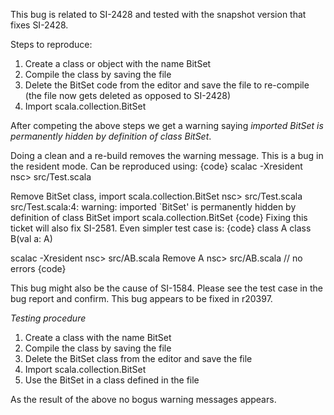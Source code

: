 This bug is related to SI-2428 and tested with the snapshot version that fixes SI-2428.

Steps to reproduce:
 1. Create a class or object with the name BitSet
 2. Compile the class by saving the file
 3. Delete the BitSet code from the editor and save the file to re-compile (the file now gets deleted as opposed to SI-2428)
 4. Import scala.collection.BitSet

After competing the above steps we get a warning saying *imported BitSet is permanently hidden by definition of class BitSet*.

Doing a clean and a re-build removes the warning message.
This is a bug in the resident mode. Can be reproduced using:
{code}
scalac -Xresident
nsc> src/Test.scala

Remove BitSet class, import scala.collection.BitSet
nsc> src/Test.scala
src/Test.scala:4: warning: imported `BitSet' is permanently hidden by definition of class BitSet
import scala.collection.BitSet
{code}
Fixing this ticket will also fix SI-2581. Even simpler test case is:
{code}
class A
class B(val a: A)

scalac -Xresident
nsc> src/AB.scala
Remove A
nsc> src/AB.scala
// no errors
{code}

This bug might also be the cause of SI-1584. Please see the test case in the bug report and confirm.
This bug appears to be fixed in r20397.

*Testing procedure*
 1. Create a class with the name BitSet
 2. Compile the class by saving the file
 3. Delete the BitSet class from the editor and save the file
 4. Import scala.collection.BitSet
 5. Use the BitSet in a class defined in the file

As the result of the above no bogus warning messages appears.
